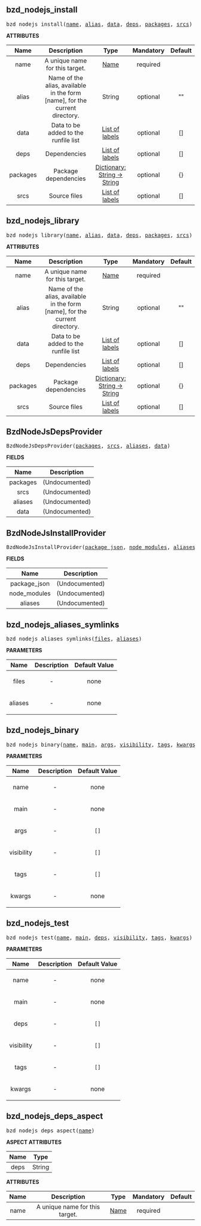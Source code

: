 <!-- Generated with Stardoc: http://skydoc.bazel.build -->

<a name="#bzd_nodejs_install"></a>

## bzd_nodejs_install

<pre>
bzd_nodejs_install(<a href="#bzd_nodejs_install-name">name</a>, <a href="#bzd_nodejs_install-alias">alias</a>, <a href="#bzd_nodejs_install-data">data</a>, <a href="#bzd_nodejs_install-deps">deps</a>, <a href="#bzd_nodejs_install-packages">packages</a>, <a href="#bzd_nodejs_install-srcs">srcs</a>)
</pre>



**ATTRIBUTES**


| Name  | Description | Type | Mandatory | Default |
| :-------------: | :-------------: | :-------------: | :-------------: | :-------------: |
| name |  A unique name for this target.   | <a href="https://bazel.build/docs/build-ref.html#name">Name</a> | required |  |
| alias |  Name of the alias, available in the form [name], for the current directory.   | String | optional | "" |
| data |  Data to be added to the runfile list   | <a href="https://bazel.build/docs/build-ref.html#labels">List of labels</a> | optional | [] |
| deps |  Dependencies   | <a href="https://bazel.build/docs/build-ref.html#labels">List of labels</a> | optional | [] |
| packages |  Package dependencies   | <a href="https://bazel.build/docs/skylark/lib/dict.html">Dictionary: String -> String</a> | optional | {} |
| srcs |  Source files   | <a href="https://bazel.build/docs/build-ref.html#labels">List of labels</a> | optional | [] |


<a name="#bzd_nodejs_library"></a>

## bzd_nodejs_library

<pre>
bzd_nodejs_library(<a href="#bzd_nodejs_library-name">name</a>, <a href="#bzd_nodejs_library-alias">alias</a>, <a href="#bzd_nodejs_library-data">data</a>, <a href="#bzd_nodejs_library-deps">deps</a>, <a href="#bzd_nodejs_library-packages">packages</a>, <a href="#bzd_nodejs_library-srcs">srcs</a>)
</pre>



**ATTRIBUTES**


| Name  | Description | Type | Mandatory | Default |
| :-------------: | :-------------: | :-------------: | :-------------: | :-------------: |
| name |  A unique name for this target.   | <a href="https://bazel.build/docs/build-ref.html#name">Name</a> | required |  |
| alias |  Name of the alias, available in the form [name], for the current directory.   | String | optional | "" |
| data |  Data to be added to the runfile list   | <a href="https://bazel.build/docs/build-ref.html#labels">List of labels</a> | optional | [] |
| deps |  Dependencies   | <a href="https://bazel.build/docs/build-ref.html#labels">List of labels</a> | optional | [] |
| packages |  Package dependencies   | <a href="https://bazel.build/docs/skylark/lib/dict.html">Dictionary: String -> String</a> | optional | {} |
| srcs |  Source files   | <a href="https://bazel.build/docs/build-ref.html#labels">List of labels</a> | optional | [] |


<a name="#BzdNodeJsDepsProvider"></a>

## BzdNodeJsDepsProvider

<pre>
BzdNodeJsDepsProvider(<a href="#BzdNodeJsDepsProvider-packages">packages</a>, <a href="#BzdNodeJsDepsProvider-srcs">srcs</a>, <a href="#BzdNodeJsDepsProvider-aliases">aliases</a>, <a href="#BzdNodeJsDepsProvider-data">data</a>)
</pre>



**FIELDS**


| Name  | Description |
| :-------------: | :-------------: |
| packages |  (Undocumented)    |
| srcs |  (Undocumented)    |
| aliases |  (Undocumented)    |
| data |  (Undocumented)    |


<a name="#BzdNodeJsInstallProvider"></a>

## BzdNodeJsInstallProvider

<pre>
BzdNodeJsInstallProvider(<a href="#BzdNodeJsInstallProvider-package_json">package_json</a>, <a href="#BzdNodeJsInstallProvider-node_modules">node_modules</a>, <a href="#BzdNodeJsInstallProvider-aliases">aliases</a>)
</pre>



**FIELDS**


| Name  | Description |
| :-------------: | :-------------: |
| package_json |  (Undocumented)    |
| node_modules |  (Undocumented)    |
| aliases |  (Undocumented)    |


<a name="#bzd_nodejs_aliases_symlinks"></a>

## bzd_nodejs_aliases_symlinks

<pre>
bzd_nodejs_aliases_symlinks(<a href="#bzd_nodejs_aliases_symlinks-files">files</a>, <a href="#bzd_nodejs_aliases_symlinks-aliases">aliases</a>)
</pre>



**PARAMETERS**


| Name  | Description | Default Value |
| :-------------: | :-------------: | :-------------: |
| files |  <p align="center"> - </p>   |  none |
| aliases |  <p align="center"> - </p>   |  none |


<a name="#bzd_nodejs_binary"></a>

## bzd_nodejs_binary

<pre>
bzd_nodejs_binary(<a href="#bzd_nodejs_binary-name">name</a>, <a href="#bzd_nodejs_binary-main">main</a>, <a href="#bzd_nodejs_binary-args">args</a>, <a href="#bzd_nodejs_binary-visibility">visibility</a>, <a href="#bzd_nodejs_binary-tags">tags</a>, <a href="#bzd_nodejs_binary-kwargs">kwargs</a>)
</pre>



**PARAMETERS**


| Name  | Description | Default Value |
| :-------------: | :-------------: | :-------------: |
| name |  <p align="center"> - </p>   |  none |
| main |  <p align="center"> - </p>   |  none |
| args |  <p align="center"> - </p>   |  <code>[]</code> |
| visibility |  <p align="center"> - </p>   |  <code>[]</code> |
| tags |  <p align="center"> - </p>   |  <code>[]</code> |
| kwargs |  <p align="center"> - </p>   |  none |


<a name="#bzd_nodejs_test"></a>

## bzd_nodejs_test

<pre>
bzd_nodejs_test(<a href="#bzd_nodejs_test-name">name</a>, <a href="#bzd_nodejs_test-main">main</a>, <a href="#bzd_nodejs_test-deps">deps</a>, <a href="#bzd_nodejs_test-visibility">visibility</a>, <a href="#bzd_nodejs_test-tags">tags</a>, <a href="#bzd_nodejs_test-kwargs">kwargs</a>)
</pre>



**PARAMETERS**


| Name  | Description | Default Value |
| :-------------: | :-------------: | :-------------: |
| name |  <p align="center"> - </p>   |  none |
| main |  <p align="center"> - </p>   |  none |
| deps |  <p align="center"> - </p>   |  <code>[]</code> |
| visibility |  <p align="center"> - </p>   |  <code>[]</code> |
| tags |  <p align="center"> - </p>   |  <code>[]</code> |
| kwargs |  <p align="center"> - </p>   |  none |


<a name="#bzd_nodejs_deps_aspect"></a>

## bzd_nodejs_deps_aspect

<pre>
bzd_nodejs_deps_aspect(<a href="#bzd_nodejs_deps_aspect-name">name</a>)
</pre>



**ASPECT ATTRIBUTES**


| Name | Type |
| :-------------: | :-------------: |
| deps| String |


**ATTRIBUTES**


| Name  | Description | Type | Mandatory | Default |
| :-------------: | :-------------: | :-------------: | :-------------: | :-------------: |
| name |  A unique name for this target.   | <a href="https://bazel.build/docs/build-ref.html#name">Name</a> | required |   |


